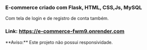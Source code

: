 ### E-commerce criado com Flask, HTML, CSS,Js, MySQL
<p>Com tela de login e de registro de conta também.</p>

### Link: https://e-commerce-fwm9.onrender.com
<p>**Aviso:** Este projeto não possui responsividade.</p>
